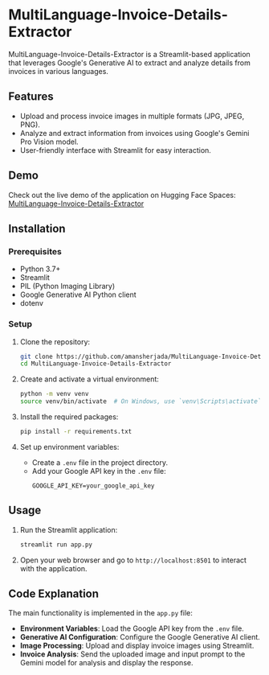 # MultiLanguage-Invoice-Details-Extractor

MultiLanguage-Invoice-Details-Extractor is a Streamlit-based application that leverages Google's Generative AI to extract and analyze details from invoices in various languages. 

## Features

- Upload and process invoice images in multiple formats (JPG, JPEG, PNG).
- Analyze and extract information from invoices using Google's Gemini Pro Vision model.
- User-friendly interface with Streamlit for easy interaction.

## Demo

Check out the live demo of the application on Hugging Face Spaces: [MultiLanguage-Invoice-Details-Extractor](https://huggingface.co/spaces/amansherjada/MultiLanguage-Invoice-Details-Extractor)

## Installation

### Prerequisites

- Python 3.7+
- Streamlit
- PIL (Python Imaging Library)
- Google Generative AI Python client
- dotenv

### Setup

1. Clone the repository:
    ```bash
    git clone https://github.com/amansherjada/MultiLanguage-Invoice-Details-Extractor.git
    cd MultiLanguage-Invoice-Details-Extractor
    ```

2. Create and activate a virtual environment:
    ```bash
    python -m venv venv
    source venv/bin/activate  # On Windows, use `venv\Scripts\activate`
    ```

3. Install the required packages:
    ```bash
    pip install -r requirements.txt
    ```

4. Set up environment variables:
    - Create a `.env` file in the project directory.
    - Add your Google API key in the `.env` file:
        ```plaintext
        GOOGLE_API_KEY=your_google_api_key
        ```

## Usage

1. Run the Streamlit application:
    ```bash
    streamlit run app.py
    ```

2. Open your web browser and go to `http://localhost:8501` to interact with the application.

## Code Explanation

The main functionality is implemented in the `app.py` file:

- **Environment Variables**: Load the Google API key from the `.env` file.
- **Generative AI Configuration**: Configure the Google Generative AI client.
- **Image Processing**: Upload and display invoice images using Streamlit.
- **Invoice Analysis**: Send the uploaded image and input prompt to the Gemini model for analysis and display the response.

